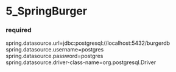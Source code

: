 # 5_SpringBurger

### required

spring.datasource.url=jdbc:postgresql://localhost:5432/burgerdb <br>
spring.datasource.username=postgres <br>
spring.datasource.password=postgres <br>
spring.datasource.driver-class-name=org.postgresql.Driver
